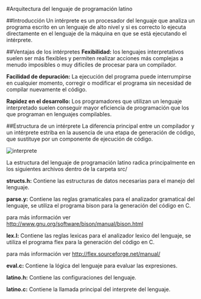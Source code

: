#Arquitectura del lenguaje de programación latino

##Introducción
Un intérprete es un procesador del lenguaje que analiza un programa escrito en 
un lenguaje de alto nivel y si es correcto lo ejecuta directamente en el lenguaje 
de la máquina en que se está ejecutando el intérprete.

##Ventajas de los intérpretes
__Fexibilidad:__ los lenguajes interpretativos suelen ser más flexibles y permiten
realizar acciones más complejas a menudo imposibles o muy difíciles de procesar
para un compilador.

__Facilidad de depuración:__ La ejecución del programa puede interrumpirse en 
cualquier momento, corregir o modificar el programa sin necesidad de compilar
nuevamente el código.

__Rapidez en el desarrollo:__ Los programadores que utilizan un lenguaje 
interpretado suelen conseguir mayor eficiencia de programación que los que 
programan en lenguajes compilables.

##Estructura de un intérprete
La diferencia principal entre un compilador y un intérprete estriba en la ausencia
de una etapa de generación de código, que sustituye por un componente de ejecución
de código.

![interprete](https://raw.githubusercontent.com/primitivorm/latino/master/doc/interprete.png "interprete")

La estructura del lenguaje de programación latino radica principalmente en los 
siguientes archivos dentro de la carpeta src/

__structs.h:__  Contiene las estructuras de datos necesarias para el manejo del lenguaje.

__parse.y:__ Contiene las reglas gramaticales para el analizador gramatical del
lenguaje, se utiliza el programa bison para la generación del código en C.

para más información ver http://www.gnu.org/software/bison/manual/bison.html

__lex.l:__ Contiene las reglas lexicas para el analizador lexico del lenguaje, se utiliza el programa flex para la generación del código en C. 

para más información ver http://flex.sourceforge.net/manual/

__eval.c:__ Contiene la lógica del lenguaje para evaluar las expresiones.

__latino.h:__ Contiene las configuraciones del lenguaje.

__latino.c:__ Contiene la llamada principal del interprete del lenguaje.

